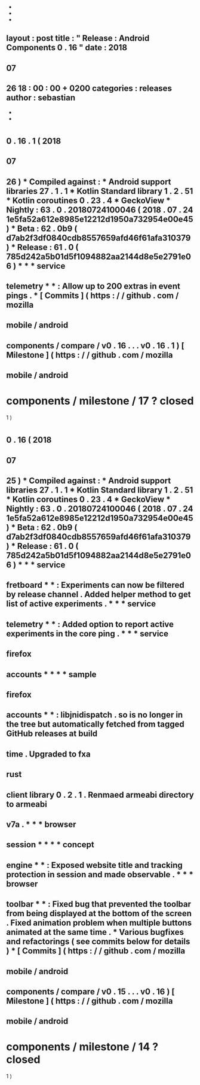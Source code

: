-
-
-
layout
:
post
title
:
"
Release
:
Android
Components
0
.
16
"
date
:
2018
-
07
-
26
18
:
00
:
00
+
0200
categories
:
releases
author
:
sebastian
-
-
-
#
0
.
16
.
1
(
2018
-
07
-
26
)
*
Compiled
against
:
*
Android
support
libraries
27
.
1
.
1
*
Kotlin
Standard
library
1
.
2
.
51
*
Kotlin
coroutines
0
.
23
.
4
*
GeckoView
*
Nightly
:
63
.
0
.
20180724100046
(
2018
.
07
.
24
1e5fa52a612e8985e12212d1950a732954e00e45
)
*
Beta
:
62
.
0b9
(
d7ab2f3df0840cdb8557659afd46f61afa310379
)
*
Release
:
61
.
0
(
785d242a5b01d5f1094882aa2144d8e5e2791e06
)
*
*
*
service
-
telemetry
*
*
:
Allow
up
to
200
extras
in
event
pings
.
*
[
Commits
]
(
https
:
/
/
github
.
com
/
mozilla
-
mobile
/
android
-
components
/
compare
/
v0
.
16
.
.
.
v0
.
16
.
1
)
[
Milestone
]
(
https
:
/
/
github
.
com
/
mozilla
-
mobile
/
android
-
components
/
milestone
/
17
?
closed
=
1
)
#
0
.
16
(
2018
-
07
-
25
)
*
Compiled
against
:
*
Android
support
libraries
27
.
1
.
1
*
Kotlin
Standard
library
1
.
2
.
51
*
Kotlin
coroutines
0
.
23
.
4
*
GeckoView
*
Nightly
:
63
.
0
.
20180724100046
(
2018
.
07
.
24
1e5fa52a612e8985e12212d1950a732954e00e45
)
*
Beta
:
62
.
0b9
(
d7ab2f3df0840cdb8557659afd46f61afa310379
)
*
Release
:
61
.
0
(
785d242a5b01d5f1094882aa2144d8e5e2791e06
)
*
*
*
service
-
fretboard
*
*
:
Experiments
can
now
be
filtered
by
release
channel
.
Added
helper
method
to
get
list
of
active
experiments
.
*
*
*
service
-
telemetry
*
*
:
Added
option
to
report
active
experiments
in
the
core
ping
.
*
*
*
service
-
firefox
-
accounts
*
*
*
*
sample
-
firefox
-
accounts
*
*
:
libjnidispatch
.
so
is
no
longer
in
the
tree
but
automatically
fetched
from
tagged
GitHub
releases
at
build
-
time
.
Upgraded
to
fxa
-
rust
-
client
library
0
.
2
.
1
.
Renmaed
armeabi
directory
to
armeabi
-
v7a
.
*
*
*
browser
-
session
*
*
*
*
concept
-
engine
*
*
:
Exposed
website
title
and
tracking
protection
in
session
and
made
observable
.
*
*
*
browser
-
toolbar
*
*
:
Fixed
bug
that
prevented
the
toolbar
from
being
displayed
at
the
bottom
of
the
screen
.
Fixed
animation
problem
when
multiple
buttons
animated
at
the
same
time
.
*
Various
bugfixes
and
refactorings
(
see
commits
below
for
details
)
*
[
Commits
]
(
https
:
/
/
github
.
com
/
mozilla
-
mobile
/
android
-
components
/
compare
/
v0
.
15
.
.
.
v0
.
16
)
[
Milestone
]
(
https
:
/
/
github
.
com
/
mozilla
-
mobile
/
android
-
components
/
milestone
/
14
?
closed
=
1
)
